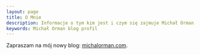 ```yaml
---
layout: page
title: O Mnie
description: Informacje o tym kim jest i czym się zajmuje Michał Orman.
keywords: Michał Orman blog profil
---
```

Zapraszam na mój nowy blog: [michalorman.com](http://michalorman.com).

